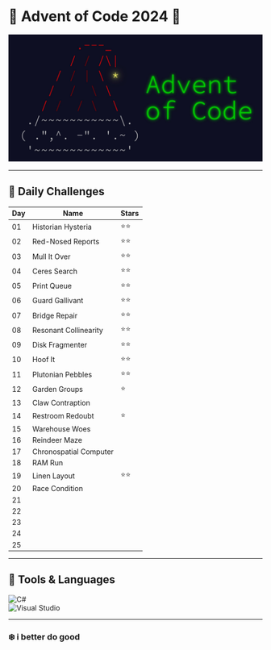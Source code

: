 # 🎄 Advent of Code 2024 🎄

![Advent of Code Banner](https://github.com/23og2704/AoC24/blob/master/resources/header2.jpg) <!-- Replace with your custom banner -->

---

## 🚀 Daily Challenges
| Day | Name                         | Stars  |
|-----|------------------------------|--------|
| 01  | Historian Hysteria           | ⭐⭐  |
| 02  | Red-Nosed Reports            | ⭐⭐  |
| 03  | Mull It Over                 | ⭐⭐  |
| 04  | Ceres Search                 | ⭐⭐  |
| 05  | Print Queue                  | ⭐⭐  |
| 06  | Guard Gallivant              | ⭐⭐  |
| 07  | Bridge Repair                | ⭐⭐  |
| 08  | Resonant Collinearity        | ⭐󠁪⭐  |
| 09  | Disk Fragmenter              | ⭐󠁪⭐  |
| 10  | Hoof It                      | ⭐󠁪⭐󠁪  |
| 11  | Plutonian Pebbles            | ⭐󠁪⭐  |
| 12  | Garden Groups                | 󠁪⭐󠁽󠀮󠀮󠀠󠀠󠁽󠀮󠀮󠀠󠁩ㅤㅤ |
| 13  | Claw Contraption             |        |
| 14  | Restroom Redoubt             | 󠁪⭐󠁽󠀮󠀮󠀠󠀠󠁽󠀮󠀮󠀠󠁩ㅤㅤ |
| 15  | Warehouse Woes               |        |
| 16  | Reindeer Maze                |        |
| 17  | Chronospatial Computer       |        |
| 18  | RAM Run                      |        |
| 19  | Linen Layout                 | ⭐󠁪⭐  |
| 20  | Race Condition               |        |
| 21  |                              |        |
| 22  |                              |        |
| 23  |                              |        |
| 24  |                              |        |
| 25  |                              |        |

---

## 🔧 Tools & Languages
![C#](https://img.shields.io/badge/C%23-%23239120.svg?style=for-the-badge&logo=c-sharp&logoColor=white)  
![Visual Studio](https://img.shields.io/badge/Visual%20Studio-5C2D91.svg?style=for-the-badge&logo=visual-studio&logoColor=white)

---

### ❄️ i better do good
